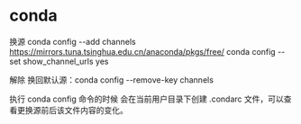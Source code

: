 # conda 
换源
conda config --add channels https://mirrors.tuna.tsinghua.edu.cn/anaconda/pkgs/free/
conda config --set show_channel_urls yes

解除
换回默认源：conda config --remove-key channels




执行 conda config 命令的时候
会在当前用户目录下创建 .condarc 文件，可以查看更换源前后该文件内容的变化。